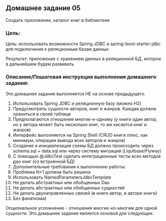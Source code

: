 ## Домашнее задание 05
Создать приложение, каталог книг в библиотеке

### Цель:
Цель: использовать возможности Spring JDBC и spring-boot-starter-jdbc для подключения к реляционным базам данных

Результат: приложение с хранением данных в реляционной БД, которое в дальнейшем будем развивать

### Описание/Пошаговая инструкция выполнения домашнего задания:
Это домашнее задание выполняется НЕ на основе предыдущего.

1. Использовать Spring JDBC и реляционную базу (можно H2)
2. Предусмотреть сущности авторов, книг и жанров. Каждая должна храниться в своей таблице
3. Предполагаются отношения многие-к-одному (у книги один автор, но у автора может быть несколько книг, то же касается книг и жанров)
4. Интерфейс выполняется на Spring Shell (CRUD книги плюс, как минимум, операции вывода всех авторов и жанров)
5. Создание и инициализация схемы БД должно происходить через schema.sql + data.sql или через систему миграций (Liquibase/Flyway)
6. С помощью @JdbcTest сделать интеграционные тесты всех методов дао книг (со встроенной БД)
7. Дополнительные требования к выполнению работы:
8. Проблема N+1 должна быть решена
9. Использовать NamedParametersJdbcTemplate
10. Не делать абстрактных или обобщенных Dao
11. Не делать абстрактных или обобщенных сущностей
12. Не делать двунаправленных связей (в книге автор, в авторе книги)
13. Без фанатизма)

Опциональное усложнение - отношения многие-ко-многим для одной сущности.
Это домашнее задание является основой для следующих.